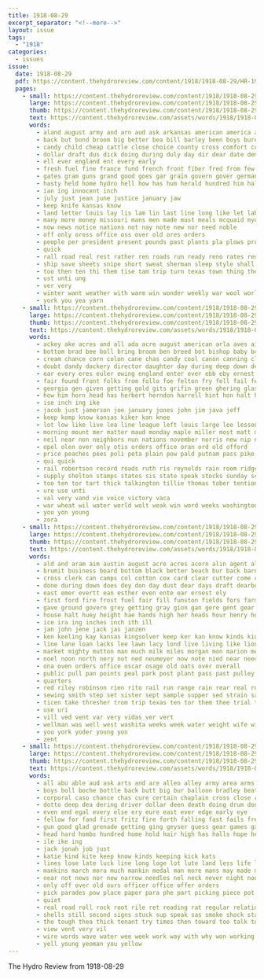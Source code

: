 ```yaml
---
title: 1918-08-29
excerpt_separator: "<!--more-->"
layout: issue
tags:
  - "1918"
categories:
  - issues
issue:
  date: 1918-08-29
  pdf: https://content.thehydroreview.com/content/1918/1918-08-29/HR-1918-08-29.pdf
  pages:
    - small: https://content.thehydroreview.com/content/1918/1918-08-29/small/HR-1918-08-29-01.jpg
      large: https://content.thehydroreview.com/content/1918/1918-08-29/large/HR-1918-08-29-01.jpg
      thumb: https://content.thehydroreview.com/content/1918/1918-08-29/thumbnails/HR-1918-08-29-01.jpg
      text: https://content.thehydroreview.com/assets/words/1918/1918-08-29/HR-1918-08-29-01.txt
      words:
        - aland august army and arn aud ask arkansas american america are ave amer aug abo all amend addi ameri
        - back but bond broom big better bea bill barley been boys bureau brand buy board bran bucks bacco best box business
        - candy child cheap cattle close choice county cross comfort congress cant caddo chap corn company came can cool check cost cold call city class
        - dollar draft dus dick doing during duly day dir dear date demand ditty duley
        - ell ever england ent every early
        - fresh fuel fine france fund french front fiber fred from few fall force fair filling far first for folks fill friends
        - gates gram guns grand good goes gar grain govern gover germany given getting grounds guess
        - hasty held home hydro hell how has hum herald hundred him half homes hurry hopes hope had homa harvest hard herd hun her hand
        - ian ing innocent inch
        - july just jean june justice january jaw
        - keep knife kansas know
        - land letter louis lay lis lam lin last line long like let labor little liberty left
        - many more money missouri mans men made must meals mcquaid myers matter meal might man mill mighty mer much
        - now news notice nations not nay note new nor need noble
        - off only oross office oss over old ores orders
        - people per president present pounds past plants pla plows pro price pile pack plenty place pull pers pay paper paris pour
        - quick
        - rall road real rest rather ren roads run ready reno rates red
        - ship save sheets snipe short sweat sherman sleep style shall sani supply sunday slight sergeant saturday son seen star sutton sell safe say saw sons second september socks service school shells small size such sailors see stern state soon shape
        - too then ten thi them tise tam trip turn texas town thing the takes tiffany than tell ting take times
        - ust unti ung
        - ver very
        - winter want weather with warm win wonder weekly war wool world wait was white went will wine well week wien way ways write wheat wise work winning
        - york you yea yarn
    - small: https://content.thehydroreview.com/content/1918/1918-08-29/small/HR-1918-08-29-02.jpg
      large: https://content.thehydroreview.com/content/1918/1918-08-29/large/HR-1918-08-29-02.jpg
      thumb: https://content.thehydroreview.com/content/1918/1918-08-29/thumbnails/HR-1918-08-29-02.jpg
      text: https://content.thehydroreview.com/assets/words/1918/1918-08-29/HR-1918-08-29-02.txt
      words:
        - ackey ake acres and all ada acre august american arla aves aid alic able army ameri ago are annie aro
        - bottom brad bee boll bring broom ben breed bot bishop baby bonnie barber best barn boy been business bandy berlin bertha both bass bottle butter beat ball bout big birth better beckham ber basket bradford base brought boards buy bake bas baker but brink bryan binder bitterly brown beld
        - cream chance corn colon cane chas candy cool canon canning clerk class congress can coplin curtis crisco cheap cover case con carry craw commander credit card caddo colony come city car crawford cuban call constant charley cop close cordell cat cost choice care cedar cross charles cook
        - doubt dandy dockery director daughter day during deep down den dinner days darby dickey der drought
        - ear every eres euler ewing england enter ever ebb eby ernest eye
        - fair found front folks from follo foe felton fry fell fail ferris for frates fan fest france figures fort fire ford first friend frank fand free fale friends fall fork french fill friday few fruit farm fine fage foot falfa fon florence
        - georgia gen given getting gold gits grifin green ghering glass gone german grand going goods general germany gov good graham grimes govern grant gove gil
        - how him horn head has herbert herndon harrell hint hon halt hearing heen habit hurry hope home held hamilton half homa hatfield haul hot high hand house haye hazel had honey homes harvest hennessey hay hicks hed honor hydro hands her
        - ise inch ing ike
        - jacob just jamerson joe january jones john jim java jeff
        - keep komp know kansas kiker kan knee
        - lot low like live lea line league left louis large lee lesson lone last leet later lynch lief ler lucian lepp lou lis lax land laundry little lester
        - morning mount mer matter maud monday maple miller most matt mille med mean marion many march mulder may market meine mail mix monica man means method mings miss might more matters mary mil members main must mar martin martha meats min mow missouri much milligan moyse mcadoo milk mildred mis
        - neil near non neighbors nun nations november norris new nip noble nathan navy now news need night nation nur north not never
        - opel olen over only otis orders office oran ord old offord
        - price peaches pees poli peta plain pow pald putnam pass pike place per president pers pleasant press pankey payne person powers past plenty post pert public por ping persons pon pounds preston people plan peach pound paper pour peo pain present poor part
        - qui quick
        - rail robertson record roads ruth ris reynolds rain room ridge ready reap rye read rawn rate rom rich rates ray reno rie red reason reynold ridenour ryan ranks roy regular ring ream rat rey ruby robin reading
        - supply shelton stamps states sis state speak stocks sunday scott saturday story short surplus sugar stage service she son small shown steady still sac sweet salt sit sed share som simmons stores say sat slow stand set ship sam speedy sala scarce stich seems store smith sur south sale shall stock sum season sha such see second summons silver
        - too ten tor tart thick talkington tillie thomas tober tention try tape tain test tak turn troop town tha triplett take tai trees then them texas tin taken ture trom ton thone than till tat telling tea tho the tie
        - ure use unti
        - val very vand vie voice victory vaca
        - war wheat wil water world wolt weak win word weeks washington weiland work window wish want willing while week wash west weatherford words with william wickens walker winter walk was well winsor wean writer wake worst will wait
        - you yon young
        - zora
    - small: https://content.thehydroreview.com/content/1918/1918-08-29/small/HR-1918-08-29-03.jpg
      large: https://content.thehydroreview.com/content/1918/1918-08-29/large/HR-1918-08-29-03.jpg
      thumb: https://content.thehydroreview.com/content/1918/1918-08-29/thumbnails/HR-1918-08-29-03.jpg
      text: https://content.thehydroreview.com/assets/words/1918/1918-08-29/HR-1918-08-29-03.txt
      words:
        - ald and aram aim austin august acre acres acorn alin agent alexander alice avery ando ane all allen are aug aid arendt ago army
        - brumit business board bottom black better beach bur back barnet bos bales boise birmingham bier balko books blaine break bottle brought best boy bee bring belt blade but bridge buyer barre been brother bixler blad big bet blader ber
        - cross clerk can camps col cotton cox card clear cutter come charm cata council county cane close church corn chas caddo camp clay call core chairs captain cream cand cage city corp cost canon came clark cas cousins colt cai con condi civil
        - done during down does dey don day dust dear days draft dearborn dinner dakota dance deere ded deer
        - east emer evertt ean esther even ente ear ernest ely
        - first ford fire frost fuel fair fill funston fields fors farms fam fin fall farm farewell for fron field farra furlough full few fune fae fash friday frame friends friend factor fort fly farmer far from fog forget faw felton
        - gave ground govern grey getting gray gion gan gere gent gear glad garden grant garber goods gram good given guess gels going
        - house halt huey height hae hands high her heads hour henry honor husband heen harn harrow had head has harness held harriett him harvest huckins hinton hold hed hydro hag horse home
        - ice ira ing inches inch ith ill
        - jan john jene jack jas janzen
        - ken keeling kay kansas kingsolver keep ker kan know kinds kidney
        - line lane loan lacks lee lawn lacy lond live living like lion low lawton len leona land little left long look large lunch lett lief light last late
        - market mighty mutton man much milk miles morgan mon marion mers many men mey mexico mil marvel mention made montana mildred med miss matter mule moron miller members mile more means morning monday milo mare matters
        - noel noon north nery not ned neumeyer now note nied near need night nee nate new ning nen niel
        - ona oven orders office oscar osage old oats over overall
        - public pull pan points peal park post plant pass past pulley pike part promise princess paar pean pel pope pay potter plows pleasant power place present pastor pretty peed poet phe per pounds
        - quarters
        - red riley robinson rien rito rail run range rain rear real roy ris roop rone ragle roark reason robin rates ron rent reno ray rough row rac ready
        - sewing smith step set sister sept sample supper sed strain saturday sur scott state speed saad streets storm save stalk say sant shawnee schoo six school sey stockton schools straw sill south see sat she salad such strike sale styles springs sata september season sales stove soon style small sabo sian stock service star shoats special simmons sane sunday sell short shape surprise son store show ship states
        - ticen take thresher trom trip texas ten tor them thee trial too talk tal tucker taken tention town takes the tanks then thein train top tonic tour than trim tio tex thi torre toll truly
        - use uri
        - vill ved vent var very vidas ver vert
        - wellman was well west washita weeks week water weight wife william while wee will washington wash war wool with wearing work wear win winter wheat woods wish way went
        - you york yoder young yon
        - zent
    - small: https://content.thehydroreview.com/content/1918/1918-08-29/small/HR-1918-08-29-04.jpg
      large: https://content.thehydroreview.com/content/1918/1918-08-29/large/HR-1918-08-29-04.jpg
      thumb: https://content.thehydroreview.com/content/1918/1918-08-29/thumbnails/HR-1918-08-29-04.jpg
      text: https://content.thehydroreview.com/assets/words/1918/1918-08-29/HR-1918-08-29-04.txt
      words:
        - all abu able aud ask arts and are allen alley army area arms august aid american arm apolo
        - boys boll boche bottle back butt big bur balloon bradley beat been boss bill bond bammer black bays better began band bag body blow bel bent blood bones begin bee bay blown both ban bunch burst books boy bright bar bottom best bud bread bearer buch bank bing bayo bis but
        - corporal caso chance chas cure certain chaplain cross close cannon chile city corner chin captain came chest cheney chap case call cor company crater come clear can caruso course clase care cover cases che cau
        - dotto deep dea dering driver dollar deen death doing drum done die docks day dread does dressing down
        - even end egal every else ery eure east ever edge early eye
        - fellow for fand first fritz fire forth falling fast fails french felt foreman franc fin foot fure fore face fight few force front file flesh far found fellows fried fingers from fell fallen friend faith fret frits
        - gun good glad grenade getting ging geyser guess gear games gave german guns gentle ger guard guy gere goggles gash gone gas goes given goose gunner going general
        - head hard hombs hundred home hold hair high has halls hope heard hurry henk how hikes han hydro hatfield heads had half hum him habit handy hand human hun
        - ile ike ing
        - jack jonah job just
        - katie kind kite keep know kinds keeping kick kats
        - lines lose late luck line long loge lot lute land less life later live little look left learn lay lout landing lars let legion list lad lind like
        - mankins march mora much mankin medal man more mans may made morning mow money matter mess mean most must min mine might major many mines maybe monday ming men mask maras moment
        - near not news nor new narrow needles nel neck never night noon now nest
        - only off over old ours officer office offer orders
        - pick parades pow place paper para phe part picking piece pot pin plage pany pale pencil pet pala par pal pain past patient pack pay price point pass paris pretty pada
        - quiet
        - real road roll rock root rile ret reading rat regular relation rather rond ready rey raw ran reels rolling running rest res
        - shells still second signs stuck sup speak sas smoke shock stand swing south sleep scott shoulders steep such sell sen sal scram standing states sides see silver super sit sport shell stuff stretch struck saw swiss surgeon she safer sky send strong string start stops sing streets step sale square slain station sary sweat say seem shake sacks service strength sou store shelling sul share seare shields self steady standard single stick seat sat soon side
        - tho tough thea thick tenant try times then toward too talk touch thad toledo tonic them timbers thing top ten trial tommy trench taken tell ting torn thousand throw town than the take
        - view vent very vil
        - wire words wave water wee week work way with why won working will wan wild west was while well weather wake whan wagon ways want weak worth war word wonders world wit went wires
        - yell young yeoman you yellow
---
```


The Hydro Review from 1918-08-29

<!--more-->

